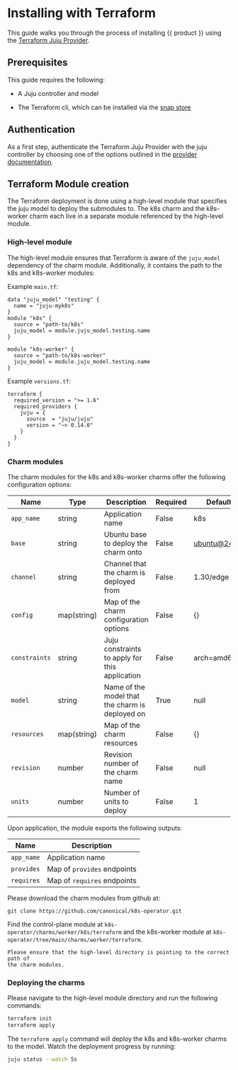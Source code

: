 # Installing with Terraform

This guide walks you through the process of installing {{ product }} using
the [Terraform Juju Provider][juju-provider-tf]. 

## Prerequisites

This guide requires the following:

- A Juju controller and model 
<!-- TODO remove juju prerequisites once ground up module is available -->
- The Terraform cli, which can be installed via the [snap store][terraform]

## Authentication

As a first step, authenticate the Terraform Juju Provider with the juju
controller by choosing one of the options outlined in the
[provider documentation][auth].

## Terraform Module creation

The Terraform deployment is done using a high-level module that specifies the
juju model to deploy the submodules to. The k8s charm and the k8s-worker charm
each live in a separate module referenced by the high-level module.

### High-level module
<!-- TODO replace this section once we have a juju ground up module -->

The high-level module ensures that Terraform is aware of the `juju_model`
dependency of the charm module. Additionally, it contains the path to the k8s
and k8s-worker modules:

Example `main.tf`:

```hcl
data "juju_model" "testing" {
  name = "juju-myk8s"
}
module "k8s" {
  source = "path-to/k8s"
  juju_model = module.juju_model.testing.name
}

module "k8s-worker" {
  source = "path-to/k8s-worker"
  juju_model = module.juju_model.testing.name
}
```

Example `versions.tf`:

```hcl
terraform {
  required_version = ">= 1.6"
  required_providers {
    juju = {
      source  = "juju/juju"
      version = "~> 0.14.0"
    }
  }
}
```

### Charm modules

The charm modules for the k8s and k8s-worker charms offer the following
configuration options:

| Name | Type | Description | Required | Default |
| - | - | - | - | - |
| `app_name`| string | Application name | False | k8s |
| `base` | string | Ubuntu base to deploy the charm onto | False | ubuntu@24.04 |
| `channel`| string | Channel that the charm is deployed from | False | 1.30/edge |
| `config`| map(string) | Map of the charm configuration options | False | {} |
| `constraints` | string | Juju constraints to apply for this application | False | arch=amd64 |
| `model`| string | Name of the model that the charm is deployed on | True | null |
| `resources`| map(string) | Map of the charm resources | False | {} |
| `revision`| number | Revision number of the charm name | False | null |
| `units` | number | Number of units to deploy | False | 1 |

Upon application, the module exports the following outputs:

| Name | Description |
| - | - |
| `app_name`|  Application name |
| `provides`| Map of `provides` endpoints |
| `requires`|  Map of `requires` endpoints |

Please download the charm modules from github at:

```
git clone https://github.com/canonical/k8s-operator.git
```

Find the control-plane module at `k8s-operator/charms/worker/k8s/terraform` and
the k8s-worker module at `k8s-operator/tree/main/charms/worker/terraform`.

```{note} 
Please ensure that the high-level directory is pointing to the correct path of
the charm modules.
```

### Deploying the charms

Please navigate to the high-level module directory and run the following
commands:

```bash
terraform init
terraform apply
```

The `terraform apply` command will deploy the k8s and k8s-worker charms to the
model. Watch the deployment progress by running:

```bash
juju status --watch 5s
```

<!-- LINKS -->
[juju-provider-tf]: https://github.com/juju/terraform-provider-juju/
[auth]: https://registry.terraform.io/providers/juju/juju/latest/docs#authentication
[terraform]: https://snapcraft.io/terraform

